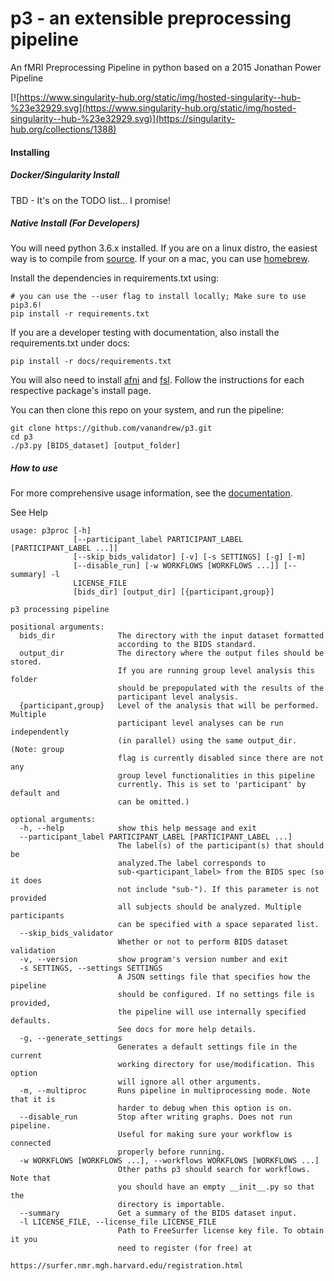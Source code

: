 # p3 - an extensible preprocessing pipeline
An fMRI Preprocessing Pipeline in python based on a 2015 Jonathan Power Pipeline

[![https://www.singularity-hub.org/static/img/hosted-singularity--hub-%23e32929.svg](https://www.singularity-hub.org/static/img/hosted-singularity--hub-%23e32929.svg)](https://singularity-hub.org/collections/1388)

#### Installing

##### Docker/Singularity Install

TBD - It's on the TODO list... I promise!

##### Native Install (For Developers)

You will need python 3.6.x installed. If you are on a linux distro, the easiest way is to compile from [source](https://www.python.org/downloads/release/python-366/). If your
on a mac, you can use [homebrew](https://brew.sh/).

Install the dependencies in requirements.txt using:
```
# you can use the --user flag to install locally; Make sure to use pip3.6!
pip install -r requirements.txt
```

If you are a developer testing with documentation, also install the requirements.txt under docs:
```
pip install -r docs/requirements.txt
```

You will also need to install [afni](https://afni.nimh.nih.gov/download) and [fsl](https://fsl.fmrib.ox.ac.uk/fsl/fslwiki/FslInstallation).
Follow the instructions for each respective package's install page.

You can then clone this repo on your system, and run the pipeline:
```
git clone https://github.com/vanandrew/p3.git
cd p3
./p3.py [BIDS_dataset] [output_folder]
```

##### How to use

For more comprehensive usage information, see the [documentation](http://p3.readthedocs.io/en/latest/).

See Help
```
usage: p3proc [-h]
              [--participant_label PARTICIPANT_LABEL [PARTICIPANT_LABEL ...]]
              [--skip_bids_validator] [-v] [-s SETTINGS] [-g] [-m]
              [--disable_run] [-w WORKFLOWS [WORKFLOWS ...]] [--summary] -l
              LICENSE_FILE
              [bids_dir] [output_dir] [{participant,group}]

p3 processing pipeline

positional arguments:
  bids_dir              The directory with the input dataset formatted
                        according to the BIDS standard.
  output_dir            The directory where the output files should be stored.
                        If you are running group level analysis this folder
                        should be prepopulated with the results of the
                        participant level analysis.
  {participant,group}   Level of the analysis that will be performed. Multiple
                        participant level analyses can be run independently
                        (in parallel) using the same output_dir. (Note: group
                        flag is currently disabled since there are not any
                        group level functionalities in this pipeline
                        currently. This is set to 'participant' by default and
                        can be omitted.)

optional arguments:
  -h, --help            show this help message and exit
  --participant_label PARTICIPANT_LABEL [PARTICIPANT_LABEL ...]
                        The label(s) of the participant(s) that should be
                        analyzed.The label corresponds to
                        sub-<participant_label> from the BIDS spec (so it does
                        not include "sub-"). If this parameter is not provided
                        all subjects should be analyzed. Multiple participants
                        can be specified with a space separated list.
  --skip_bids_validator
                        Whether or not to perform BIDS dataset validation
  -v, --version         show program's version number and exit
  -s SETTINGS, --settings SETTINGS
                        A JSON settings file that specifies how the pipeline
                        should be configured. If no settings file is provided,
                        the pipeline will use internally specified defaults.
                        See docs for more help details.
  -g, --generate_settings
                        Generates a default settings file in the current
                        working directory for use/modification. This option
                        will ignore all other arguments.
  -m, --multiproc       Runs pipeline in multiprocessing mode. Note that it is
                        harder to debug when this option is on.
  --disable_run         Stop after writing graphs. Does not run pipeline.
                        Useful for making sure your workflow is connected
                        properly before running.
  -w WORKFLOWS [WORKFLOWS ...], --workflows WORKFLOWS [WORKFLOWS ...]
                        Other paths p3 should search for workflows. Note that
                        you should have an empty __init__.py so that the
                        directory is importable.
  --summary             Get a summary of the BIDS dataset input.
  -l LICENSE_FILE, --license_file LICENSE_FILE
                        Path to FreeSurfer license key file. To obtain it you
                        need to register (for free) at
                        https://surfer.nmr.mgh.harvard.edu/registration.html
```
